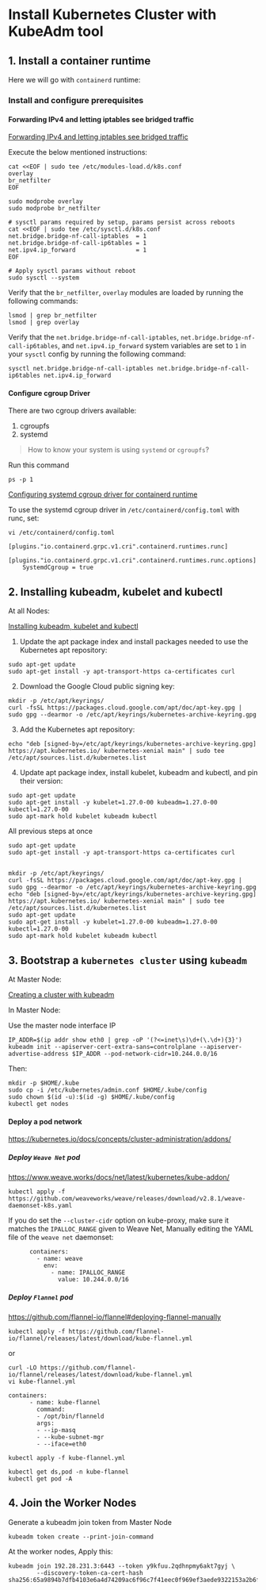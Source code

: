 # Install Kubernetes Cluster with KubeAdm tool

## 1. Install a container runtime
Here we will go with `containerd` runtime:

### Install and configure prerequisites
#### Forwarding IPv4 and letting iptables see bridged traffic
[Forwarding IPv4 and letting iptables see bridged traffic](https://kubernetes.io/docs/setup/production-environment/container-runtimes/#forwarding-ipv4-and-letting-iptables-see-bridged-traffic)

Execute the below mentioned instructions:
```
cat <<EOF | sudo tee /etc/modules-load.d/k8s.conf
overlay
br_netfilter
EOF

sudo modprobe overlay
sudo modprobe br_netfilter

# sysctl params required by setup, params persist across reboots
cat <<EOF | sudo tee /etc/sysctl.d/k8s.conf
net.bridge.bridge-nf-call-iptables  = 1
net.bridge.bridge-nf-call-ip6tables = 1
net.ipv4.ip_forward                 = 1
EOF

# Apply sysctl params without reboot
sudo sysctl --system
```
Verify that the `br_netfilter`, `overlay` modules are loaded by running the following commands:
```
lsmod | grep br_netfilter
lsmod | grep overlay
```
Verify that the `net.bridge.bridge-nf-call-iptables`, `net.bridge.bridge-nf-call-ip6tables`, and `net.ipv4.ip_forward` system variables are set to `1` in your `sysctl` config by running the following command:
```
sysctl net.bridge.bridge-nf-call-iptables net.bridge.bridge-nf-call-ip6tables net.ipv4.ip_forward
```
#### Configure cgroup Driver

There are two cgroup drivers available:
1. cgroupfs
2. systemd

> How to know your system is using `systemd` or `cgroupfs`?

Run this command
```
ps -p 1
```

[Configuring systemd cgroup driver for containerd runtime](https://kubernetes.io/docs/setup/production-environment/container-runtimes/#containerd-systemd)

To use the systemd cgroup driver in `/etc/containerd/config.toml` with runc, set:
```
vi /etc/containerd/config.toml
```
```
[plugins."io.containerd.grpc.v1.cri".containerd.runtimes.runc]
  [plugins."io.containerd.grpc.v1.cri".containerd.runtimes.runc.options]
    SystemdCgroup = true
```


## 2. Installing kubeadm, kubelet and kubectl
At all Nodes: 

[Installing kubeadm, kubelet and kubectl](https://kubernetes.io/docs/setup/production-environment/tools/kubeadm/install-kubeadm/#installing-kubeadm-kubelet-and-kubectl)

1. Update the apt package index and install packages needed to use the Kubernetes apt repository:
```
sudo apt-get update
sudo apt-get install -y apt-transport-https ca-certificates curl

```
2. Download the Google Cloud public signing key:
```
mkdir -p /etc/apt/keyrings/
curl -fsSL https://packages.cloud.google.com/apt/doc/apt-key.gpg | sudo gpg --dearmor -o /etc/apt/keyrings/kubernetes-archive-keyring.gpg

```
3. Add the Kubernetes apt repository:
```
echo "deb [signed-by=/etc/apt/keyrings/kubernetes-archive-keyring.gpg] https://apt.kubernetes.io/ kubernetes-xenial main" | sudo tee /etc/apt/sources.list.d/kubernetes.list

```
4. Update apt package index, install kubelet, kubeadm and kubectl, and pin their version:
```
sudo apt-get update
sudo apt-get install -y kubelet=1.27.0-00 kubeadm=1.27.0-00 kubectl=1.27.0-00
sudo apt-mark hold kubelet kubeadm kubectl

```

All previous steps at once
```
sudo apt-get update
sudo apt-get install -y apt-transport-https ca-certificates curl


mkdir -p /etc/apt/keyrings/
curl -fsSL https://packages.cloud.google.com/apt/doc/apt-key.gpg | sudo gpg --dearmor -o /etc/apt/keyrings/kubernetes-archive-keyring.gpg
echo "deb [signed-by=/etc/apt/keyrings/kubernetes-archive-keyring.gpg] https://apt.kubernetes.io/ kubernetes-xenial main" | sudo tee /etc/apt/sources.list.d/kubernetes.list
sudo apt-get update
sudo apt-get install -y kubelet=1.27.0-00 kubeadm=1.27.0-00 kubectl=1.27.0-00
sudo apt-mark hold kubelet kubeadm kubectl

```

## 3. Bootstrap a `kubernetes cluster` using `kubeadm`


At Master Node:

[Creating a cluster with kubeadm](https://kubernetes.io/docs/setup/production-environment/tools/kubeadm/create-cluster-kubeadm/)

In Master Node:

Use the master node interface IP
```
IP_ADDR=$(ip addr show eth0 | grep -oP '(?<=inet\s)\d+(\.\d+){3}')
kubeadm init --apiserver-cert-extra-sans=controlplane --apiserver-advertise-address $IP_ADDR --pod-network-cidr=10.244.0.0/16

```
Then: 
```
mkdir -p $HOME/.kube
sudo cp -i /etc/kubernetes/admin.conf $HOME/.kube/config
sudo chown $(id -u):$(id -g) $HOME/.kube/config
kubectl get nodes

```

#### Deploy a pod network

https://kubernetes.io/docs/concepts/cluster-administration/addons/

##### Deploy `Weave Net` pod

https://www.weave.works/docs/net/latest/kubernetes/kube-addon/

```
kubectl apply -f https://github.com/weaveworks/weave/releases/download/v2.8.1/weave-daemonset-k8s.yaml
```


If you do set the `--cluster-cidr` option on kube-proxy, make sure it matches the `IPALLOC_RANGE` given to Weave Net, Manually editing the YAML file of the `weave net` daemonset:
```
      containers:
        - name: weave
          env:
            - name: IPALLOC_RANGE
              value: 10.244.0.0/16
```

##### Deploy `Flannel` pod
https://github.com/flannel-io/flannel#deploying-flannel-manually

```
kubectl apply -f https://github.com/flannel-io/flannel/releases/latest/download/kube-flannel.yml
```
or
```
curl -LO https://github.com/flannel-io/flannel/releases/latest/download/kube-flannel.yml
vi kube-flannel.yml

```

```
containers:
      - name: kube-flannel
        command:
        - /opt/bin/flanneld
        args:
        - --ip-masq
        - --kube-subnet-mgr
        - --iface=eth0    
```
```
kubectl apply -f kube-flannel.yml

kubectl get ds,pod -n kube-flannel
kubectl get pod -A

```
## 4. Join the Worker Nodes
Generate a kubeadm join token from Master Node
```
kubeadm token create --print-join-command
```
At the worker nodes, Apply this:
```
kubeadm join 192.28.231.3:6443 --token y9kfuu.2qdhnpmy6akt7gyj \
        --discovery-token-ca-cert-hash sha256:65a9894b7dfb4103e6a4d74209ac6f96c7f41eec0f969ef3aede9322153a2b6f
```